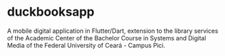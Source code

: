 # duckbooksapp
A mobile digital application in Flutter/Dart, extension to the library services of the Academic Center of the Bachelor Course in Systems and Digital Media of the Federal University of Ceará - Campus Pici.
